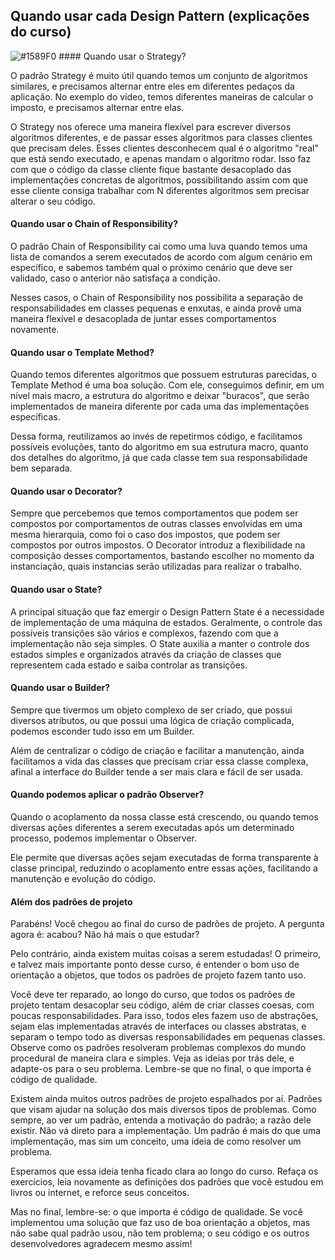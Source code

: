 ## Quando usar cada Design Pattern (explicações do curso)

![#1589F0](https://via.placeholder.com/15/1589F0/000000?text=+) #### Quando usar o Strategy?

O padrão Strategy é muito útil quando temos um conjunto de algoritmos similares, e precisamos alternar entre eles em diferentes pedaços da aplicação. No exemplo do vídeo, temos diferentes maneiras de calcular o imposto, e precisamos alternar entre elas.

O Strategy nos oferece uma maneira flexível para escrever diversos algoritmos diferentes, e de passar esses algoritmos para classes clientes que precisam deles. Esses clientes desconhecem qual é o algoritmo "real" que está sendo executado, e apenas mandam o algoritmo rodar. Isso faz com que o código da classe cliente fique bastante desacoplado das implementações concretas de algoritmos, possibilitando assim com que esse cliente consiga trabalhar com N diferentes algoritmos sem precisar alterar o seu código.

#### Quando usar o Chain of Responsibility?

O padrão Chain of Responsibility cai como uma luva quando temos uma lista de comandos a serem executados de acordo com algum cenário em específico, e sabemos também qual o próximo cenário que deve ser validado, caso o anterior não satisfaça a condição.

Nesses casos, o Chain of Responsibility nos possibilita a separação de responsabilidades em classes pequenas e enxutas, e ainda provê uma maneira flexível e desacoplada de juntar esses comportamentos novamente.

#### Quando usar o Template Method?

Quando temos diferentes algoritmos que possuem estruturas parecidas, o Template Method é uma boa solução. Com ele, conseguimos definir, em um nível mais macro, a estrutura do algoritmo e deixar "buracos", que serão implementados de maneira diferente por cada uma das implementações específicas.

Dessa forma, reutilizamos ao invés de repetirmos código, e facilitamos possíveis evoluções, tanto do algoritmo em sua estrutura macro, quanto dos detalhes do algoritmo, já que cada classe tem sua responsabilidade bem separada.

#### Quando usar o Decorator?

Sempre que percebemos que temos comportamentos que podem ser compostos por comportamentos de outras classes envolvidas em uma mesma hierarquia, como foi o caso dos impostos, que podem ser compostos por outros impostos. O Decorator introduz a flexibilidade na composição desses comportamentos, bastando escolher no momento da instanciação, quais instancias serão utilizadas para realizar o trabalho.

#### Quando usar o State?

A principal situação que faz emergir o Design Pattern State é a necessidade de implementação de uma máquina de estados. Geralmente, o controle das possíveis transições são vários e complexos, fazendo com que a implementação não seja simples. O State auxilia a manter o controle dos estados simples e organizados através da criação de classes que representem cada estado e saiba controlar as transições.

#### Quando usar o Builder?

Sempre que tivermos um objeto complexo de ser criado, que possui diversos atributos, ou que possui uma lógica de criação complicada, podemos esconder tudo isso em um Builder.

Além de centralizar o código de criação e facilitar a manutenção, ainda facilitamos a vida das classes que precisam criar essa classe complexa, afinal a interface do Builder tende a ser mais clara e fácil de ser usada.

#### Quando podemos aplicar o padrão Observer?

Quando o acoplamento da nossa classe está crescendo, ou quando temos diversas ações diferentes a serem executadas após um determinado processo, podemos implementar o Observer.

Ele permite que diversas ações sejam executadas de forma transparente à classe principal, reduzindo o acoplamento entre essas ações, facilitando a manutenção e evolução do código.

#### Além dos padrões de projeto

Parabéns! Você chegou ao final do curso de padrões de projeto. A pergunta agora é: acabou? Não há mais o que estudar?

Pelo contrário, ainda existem muitas coisas a serem estudadas! O primeiro, e talvez mais importante ponto desse curso, é entender o bom uso de orientação a objetos, que todos os padrões de projeto fazem tanto uso.

Você deve ter reparado, ao longo do curso, que todos os padrões de projeto tentam desacoplar seu código, além de criar classes coesas, com poucas responsabilidades. Para isso, todos eles fazem uso de abstrações, sejam elas implementadas através de interfaces ou classes abstratas, e separam o tempo todo as diversas responsabilidades em pequenas classes. Observe como os padrões resolveram problemas complexos do mundo procedural de maneira clara e simples. Veja as ideias por trás dele, e adapte-os para o seu problema. Lembre-se que no final, o que importa é código de qualidade.

Existem ainda muitos outros padrões de projeto espalhados por aí. Padrões que visam ajudar na solução dos mais diversos tipos de problemas. Como sempre, ao ver um padrão, entenda a motivação do padrão; a razão dele existir. Não vá direto para a implementação. Um padrão é mais do que uma implementação, mas sim um conceito, uma ideia de como resolver um problema.

Esperamos que essa ideia tenha ficado clara ao longo do curso. Refaça os exercícios, leia novamente as definições dos padrões que você estudou em livros ou internet, e reforce seus conceitos.

Mas no final, lembre-se: o que importa é código de qualidade. Se você implementou uma solução que faz uso de boa orientação a objetos, mas não sabe qual padrão usou, não tem problema; o seu código e os outros desenvolvedores agradecem mesmo assim!
